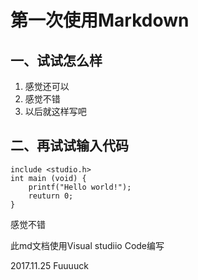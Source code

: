 # 第一次使用Markdown

## 一、试试怎么样

1. 感觉还可以
2. 感觉不错
3. 以后就这样写吧

## 二、再试试输入代码

~~~
include <studio.h>
int main (void) {
    printf("Hello world!");
    reuturn 0;
}
~~~

感觉不错

此md文档使用Visual studiio Code编写

2017.11.25
Fuuuuck
